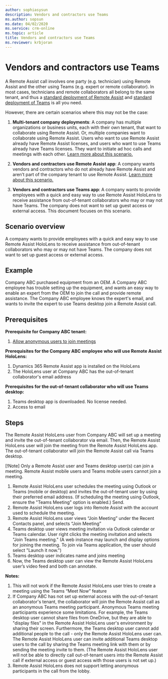 ```yaml
---
author: sophiasysun
description: Vendors and contractors use Teams 
ms.author: sopsun
ms.date: 04/02/2020
ms.service: crm-online
ms.topic: article
title: Vendors and contractors use Teams 
ms.reviewer: krbjoran
---
```


# Vendors and contractors use Teams 

A Remote Assist call involves one party (e.g. technician) using Remote Assist and the other using Teams (e.g. expert or remote collaborator). In most cases, technicians and remote collaborators all belong to the same tenant, and thus a [standard deployment of Remote Assist](deploy-remote-assist.md) and [standard deployment of Teams](set-up-teams.md) is all you need. 

However, there are certain scenarios where this may not be the case: 

1. **Multi-tenant company deployments**: A company has multiple organizations or business units, each with their own tenant, that want to collaborate using Remote Assist. Or, multiple companies want to collaborate using Remote Assist. Users who want to use Remote Assist already have Remote Assist licenses, and users who want to use Teams already have Teams licenses. They want to initiate ad hoc calls and meetings with each other. [Learn more about this scenario.](multi-tenant-deployment.md) 

2. **Vendors and contractors use Remote Assist app**: A company wants vendors and contractors who do not already have Remote Assist and aren’t part of the company tenant to use Remote Assist. [Learn more about this scenario.](vendor-use-ra.md) 

3. **Vendors and contractors use Teams app**: A company wants to provide employees with a quick and easy way to use Remote Assist HoloLens to receive assistance from out-of-tenant collaborators who may or may not have Teams. The company does not want to set up guest access or external access. This document focuses on this scenario.

## Scenario overview

A company wants to provide employees with a quick and easy way to use Remote Assist HoloLens to receive assistance from out-of-tenant collaborators who may or may not have Teams. The company does not want to set up guest access or external access.

## Example

Company ABC purchased equipment from an OEM. A Company ABC employee has trouble setting up the equipment, and wants an easy way to enable an expert from the OEM to join the call and provide remote assistance. The Company ABC employee knows the expert's email, and wants to invite the expert to use Teams desktop join a Remote Assist call.

## Prerequisites

**Prerequisite for Company ABC tenant:**
1.	[Allow anonymous users to join meetings](https://docs.microsoft.com/en-us/microsoftteams/meeting-settings-in-teams#allow-anonymous-users-to-join-meetings)

**Prerequisites for the Company ABC employee who will use Remote Assist HoloLens:**
1. Dynamics 365 Remote Assist app is installed on the HoloLens
2. The HoloLens user at Company ABC has the out-of-tenant collaborator's email address

**Prerequisites for the out-of-tenant collaborator who will use Teams desktop:**
1. Teams desktop app is downloaded. No license needed.  
2. Access to email  

## Steps

The Remote Assist HoloLens user from Company ABC will set up a meeting and invite the out-of-tenant collaborator via email. Then, the Remote Assist HoloLens user will join the meeting from the Remote Assist HoloLens app. The out-of-tenant collaborator will join the Remote Assist call via Teams desktop.

[!Note] Only a Remote Assist user and Teams desktop user(s) can join a meeting. Remote Assist mobile users and Teams mobile users cannot join a meeting.

1.	Remote Assist HoloLens user schedules the meeting using Outlook or Teams (mobile or desktop) and invites the out-of-tenant user by using their preferred email address. (If scheduling the meeting using Outlook, ensure the "Teams Meeting" option is enabled.) Send.
2.	Remote Assist HoloLens user logs into Remote Assist with the account used to schedule the meeting.
3.	Remote Assist HoloLens user views “Join Meeting” under the Recent Contacts panel, and selects “Join Meeting” 
4.	Teams desktop user views meeting invitation via Outlook calendar or Teams calendar. User right clicks the meeting invitation and selects "Join Teams meeting." (A web instance may launch and display options for joining the meeting. To join via Teams application, the user should select "Launch it now.")
5. Teams desktop user indicates name and joins meeting
6.	Now, the Teams desktop user can view the Remote Assist HoloLens user’s video feed and both can annotate. 

**Notes:**
1. This will not work if the Remote Assist HoloLens user tries to create a meeting using the Teams “Meet Now” feature 
2.	If Company ABC has not set up external access with the out-of-tenant collaborator's tenant, the collaborator will join the Remote Assist call as an anonymous Teams meeting participant. Anonymous Teams meeting participants experience some limitations. For example, the Teams desktop user cannot share files from OneDrive, but they are able to "display files" in the Remote Assist HoloLens user's environment by sharing their screen. Furthermore, the Teams desktop user cannot add additional people to the call - only the Remote Assist HoloLens user can. The Remote Assist HoloLens user can invite additional Teams desktop users to the call by sharing the Teams meeting link with them or by sending the meeting invite to them. (The Remote Assist HoloLens user will not be able to directly call out-of-tenant users into the Remote Assist call if external access or guest access with those users is not set up.)
3. Remote Assist HoloLens does not support letting anonymous participants in the call from the lobby.



